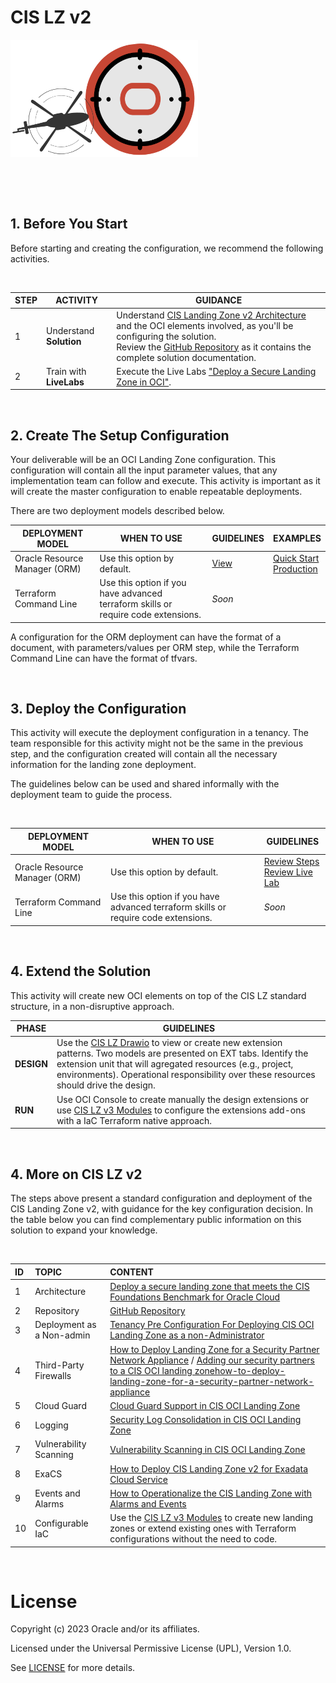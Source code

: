 # CIS LZ v2

<img src="../../images/landing_zone_300.png">

&nbsp; 

&nbsp; 

## 1. Before You Start
Before starting and creating the configuration, we recommend the following activities.

&nbsp; 

| STEP  |  ACTIVITY | GUIDANCE | 
|---|---|---|
| 1 | Understand **Solution** | Understand [CIS Landing Zone v2 Architecture](https://docs.oracle.com/en/solutions/cis-oci-benchmark/index.html) and the OCI elements involved, as you'll be configuring the solution. </br> Review the [GitHub Repository](https://github.com/oracle-quickstart/oci-cis-landingzone-quickstart) as it contains the complete solution documentation. |
| 2 | Train with **LiveLabs** |  Execute the Live Labs ["Deploy a Secure Landing Zone in OCI"](https://apexapps.oracle.com/pls/apex/r/dbpm/livelabs/view-workshop?wid=3662).



&nbsp; 

## 2. Create The Setup Configuration

Your deliverable will be an OCI Landing Zone configuration. This configuration will contain all the input parameter values, that any implementation team can follow and execute. This activity is important as it will create the master configuration to enable repeatable deployments.

There are two deployment models described below.
&nbsp; 


| DEPLOYMENT MODEL  | WHEN TO USE | GUIDELINES  |  EXAMPLES | 
|---|---|---|---|
| Oracle Resource Manager (ORM) | Use this option by default. |[View](/landing-zones/standard_landing_zones/cis_lz_v2/orm/orm_configuration_guide.pdf)  | [Quick Start](/landing-zones/standard_landing_zones/cis_lz_v2/orm/samples/oci_cislz_configuration_example-quickstart_scenario.pdf)<br> [Production](/landing-zones/standard_landing_zones/cis_lz_v2/orm/samples/oci_cislz_configuration_example-production_scenario.pdf) |
| Terraform Command Line | Use this option if you have advanced terraform skills or require code extensions. |*Soon* | |

A configuration for the ORM deployment can have the format of a document, with parameters/values per ORM step, while the Terraform Command Line can have the format of tfvars.

&nbsp; 

## 3. Deploy the Configuration

 This activity will execute the deployment configuration in a tenancy. The team responsible for this activity might not be the same in the previous step, and the configuration created will contain all the necessary information for the landing zone deployment. 

The guidelines below can be used and shared informally with the deployment team to guide the process.

&nbsp; 

| DEPLOYMENT MODEL  | WHEN TO USE | GUIDELINES  |  
|---|---|---|
| Oracle Resource Manager (ORM) | Use this option by default. | [Review Steps](/landing-zones/standard_landing_zones/cis_lz_v2/orm/orm_deployment_guide.pdf)<br>[Review Live Lab](https://apexapps.oracle.com/pls/apex/r/dbpm/livelabs/view-workshop?wid=3662) | 
| Terraform Command Line | Use this option if you have advanced terraform skills or require code extensions. | *Soon*

&nbsp; 

## 4. Extend the Solution

This activity will create new OCI elements on top of the CIS LZ standard structure, in a non-disruptive approach.


| PHASE  | GUIDELINES   
|---|---|
| **DESIGN** | Use the [CIS LZ Drawio](/landing-zones/standard_landing_zones/cis_lz_v2/cis_landing_zone.drawio) to view or create new extension patterns. Two models are presented on EXT tabs.  Identify the extension unit that will agregated resources (e.g., project, environments). Operational responsibility over these resources should drive the design.  | 
| **RUN** | Use OCI Console to create manually the design extensions or use [CIS LZ v3 Modules](https://www.ateam-oracle.com/post/cis-landing-zone-enhanced-modules) to configure the extensions add-ons with a IaC Terraform native approach. | 

&nbsp; 

## 4. More on CIS LZ v2

The steps above present a standard configuration and deployment of the CIS Landing Zone v2, with guidance for the key configuration decision. In the table below you can find complementary public information on this solution to expand your knowledge.

&nbsp; 

ID                  | TOPIC   		| CONTENT	|  	
:---		                    |:------		      	|:---		   | 
1   |Architecture    | [Deploy a secure landing zone that meets the CIS Foundations Benchmark for Oracle Cloud](https://docs.oracle.com/en/solutions/cis-oci-benchmark/index.html#GUID-89CA48AA-73E1-4992-A43F-CA5FA5CE21CD) |
2         	| Repository		      	| [GitHub Repository](https://github.com/oracle-quickstart/oci-cis-landingzone-quickstart) |
3        | Deployment as a Non-admin  | 	[Tenancy Pre Configuration For Deploying CIS OCI Landing Zone as a non-Administrator](https://www.ateam-oracle.com/post/tenancy-pre-configuration-for-deploying-cis-oci-landing-zone-as-a-non-administrator) |
4              | Third-Party Firewalls  | [How to Deploy Landing Zone for a Security Partner Network Appliance](https://www.ateam-oracle.com/post/) / [Adding our security partners to a CIS OCI landing zonehow-to-deploy-landing-zone-for-a-security-partner-network-appliance](https://blogs.oracle.com/cloudmarketplace/post/adding-our-security-partners-to-a-cis-oci-landing-zone) |
5              | Cloud Guard | [Cloud Guard Support in CIS OCI Landing Zone](https://www.ateam-oracle.com/post/cloud-guard-support-in-cis-oci-landing-zone) |
6             | Logging | [Security Log Consolidation in CIS OCI Landing Zone](https://www.ateam-oracle.com/post/security-log-consolidation-in-cis-oci-landing-zone) |
7            | Vulnerability Scanning | [Vulnerability Scanning in CIS OCI Landing Zone](https://www.ateam-oracle.com/post/vulnerability-scanning-in-cis-oci-landing-zone) |
8           | ExaCS | [How to Deploy CIS Landing Zone v2 for Exadata Cloud Service](https://www.ateam-oracle.com/post/how-to-deploy-oci-secure-landing-zone-for-exadata-cloud-service) |
9             | Events and Alarms | [How to Operationalize the CIS Landing Zone with Alarms and Events](https://www.ateam-oracle.com/post/operational-monitoring-and-alerting-in-the-cis-landing-zone) |
10             | Configurable IaC | Use the [CIS LZ v3 Modules](https://www.ateam-oracle.com/post/cis-landing-zone-enhanced-modules) to create new landing zones or extend existing ones with Terraform configurations without the need to code. |


&nbsp; 

# License

Copyright (c) 2023 Oracle and/or its affiliates.

Licensed under the Universal Permissive License (UPL), Version 1.0.

See [LICENSE](https://github.com/oracle-devrel/technology-engineering/blob/main/LICENSE) for more details.
